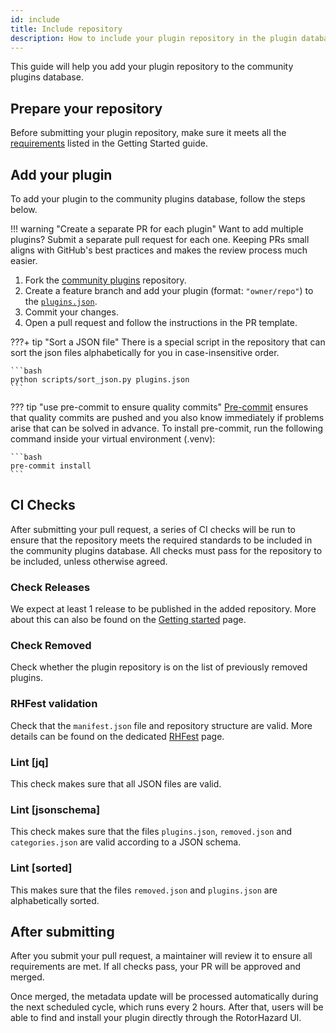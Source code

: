 ```yaml
---
id: include
title: Include repository
description: How to include your plugin repository in the plugin database
---
```


This guide will help you add your plugin repository to the community plugins database.

## Prepare your repository

Before submitting your plugin repository, make sure it meets all the [requirements](index.md#requirements) listed in the Getting Started guide.

## Add your plugin

To add your plugin to the community plugins database, follow the steps below.

!!! warning "Create a separate PR for each plugin"
    Want to add multiple plugins? Submit a separate pull request for each one. Keeping PRs small aligns with GitHub's best practices and makes the review process much easier.

1. Fork the [community plugins](https://github.com/RotorHazard/community-plugins) repository.
2. Create a feature branch and add your plugin (format: `"owner/repo"`) to the [`plugins.json`](https://github.com/RotorHazard/community-plugins/blob/main/plugins.json).
3. Commit your changes.
4. Open a pull request and follow the instructions in the PR template.

???+ tip "Sort a JSON file"
    There is a special script in the repository that can sort the json files alphabetically for you in case-insensitive order.

    ```bash
    python scripts/sort_json.py plugins.json
    ```

??? tip "use pre-commit to ensure quality commits"
    [Pre-commit](https://pre-commit.com/) ensures that quality commits are pushed and you also know immediately if problems arise that can be solved in advance. To install pre-commit, run the following command inside your virtual environment (.venv):

    ```bash
    pre-commit install
    ```

## CI Checks

After submitting your pull request, a series of CI checks will be run to ensure that the repository meets the required standards to be included in the community plugins database. All checks must pass for the repository to be included, unless otherwise agreed.

### Check Releases

We expect at least 1 release to be published in the added repository. More about this can also be found on the [Getting started](index.md#github-releases) page.

### Check Removed

Check whether the plugin repository is on the list of previously removed plugins.

### RHFest validation

Check that the `manifest.json` file and repository structure are valid. More details can be found on the dedicated [RHFest](../rhfest/index.md) page.

### Lint [jq]

This check makes sure that all JSON files are valid.

### Lint [jsonschema]

This check makes sure that the files `plugins.json`, `removed.json` and `categories.json` are valid according to a JSON schema.

### Lint [sorted]

This makes sure that the files `removed.json` and `plugins.json` are alphabetically sorted.

## After submitting

After you submit your pull request, a maintainer will review it to ensure all requirements are met. If all checks pass, your PR will be approved and merged.

Once merged, the metadata update will be processed automatically during the next scheduled cycle, which runs every 2 hours. After that, users will be able to find and install your plugin directly through the RotorHazard UI.
